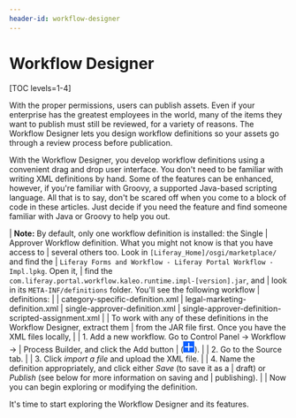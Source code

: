 ```yaml
---
header-id: workflow-designer
---
```


# Workflow Designer

[TOC levels=1-4]

With the proper permissions, users can publish assets. Even if your enterprise
has the greatest employees in the world, many of the items they want to publish
must still be reviewed, for a variety of reasons. The Workflow Designer lets you
design workflow definitions so your assets go through a review process before
publication.

With the Workflow Designer, you develop workflow definitions using a convenient
drag and drop user interface. You don't need to be familiar with writing XML
definitions by hand. Some of the features can be enhanced, however, if you're
familiar with Groovy, a supported Java-based scripting language. All that is to
say, don't be scared off when you come to a block of code in these articles.
Just decide if you need the feature and find someone familiar with Java or
Groovy to help you out.

| **Note:** By default, only one workflow definition is installed: the Single
| Approver Workflow definition. What you might not know is that you have access to
| several others too. Look in `[Liferay_Home]/osgi/marketplace/` and find the
| `Liferay Forms and Workflow - Liferay Portal Workflow - Impl.lpkg`. Open it,
| find the `com.liferay.portal.workflow.kaleo.runtime.impl-[version].jar`, and
| look in its `META-INF/definitions` folder. You'll see the following workflow
| definitions:
| 
|     category-specific-definition.xml
|     legal-marketing-definition.xml
|     single-approver-definition.xml
|     single-approver-definition-scripted-assignment.xml
| 
| To work with any of these definitions in the Workflow Designer, extract them
| from the JAR file first. Once you have the XML files locally,
| 
| 1.  Add a new workflow. Go to Control Panel &rarr; Workflow &rarr;
| Process Builder, and click the Add button
| (![Add](../../../images/icon-add.png)).
| 
| 2.  Go to the Source tab.
| 
| 3.  Click _import a file_ and upload the XML file.
| 
| 4.  Name the definition appropriately, and click either *Save* (to save it as a
|     draft) or *Publish* (see below for more information on saving and
|     publishing).
| 
| Now you can begin exploring or modifying the definition.

It's time to start exploring the Workflow Designer and its features.
